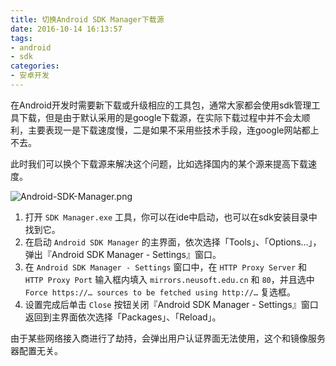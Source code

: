 ```yaml
---
title: 切换Android SDK Manager下载源
date: 2016-10-14 16:13:57
tags: 
- android
- sdk
categories: 
- 安卓开发
---
```


在Android开发时需要新下载或升级相应的工具包，通常大家都会使用sdk管理工具下载，但是由于默认采用的是google下载源，在实际下载过程中并不会太顺利，主要表现一是下载速度慢，二是如果不采用些技术手段，连google网站都上不去。

此时我们可以换个下载源来解决这个问题，比如选择国内的某个源来提高下载速度。

![Android-SDK-Manager.png](E:\Documents\tianmingxing.com\images\Android-SDK-Manager.png)

1. 打开  `SDK Manager.exe` 工具，你可以在ide中启动，也可以在sdk安装目录中找到它。
1. 在启动  `Android SDK Manager` 的主界面，依次选择「Tools」、「Options…」，弹出『Android SDK Manager - Settings』窗口。
1. 在 `Android SDK Manager - Settings` 窗口中，在 `HTTP Proxy Server` 和  `HTTP Proxy Port` 输入框内填入 `mirrors.neusoft.edu.cn` 和 `80`，并且选中 `Force https://… sources to be fetched using http://…` 复选框。
1. 设置完成后单击  `Close` 按钮关闭『Android SDK Manager - Settings』窗口返回到主界面依次选择「Packages」、「Reload」。

由于某些网络接入商进行了劫持，会弹出用户认证界面无法使用，这个和镜像服务器配置无关。
